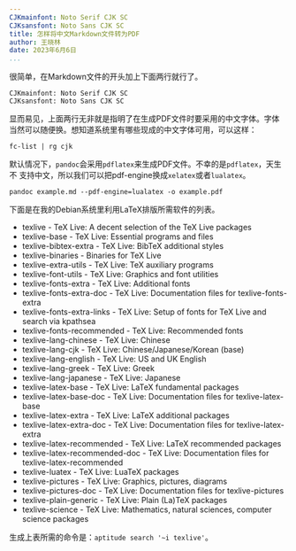 ```yaml
---
CJKmainfont: Noto Serif CJK SC
CJKsansfont: Noto Sans CJK SC
title: 怎样将中文Markdown文件转为PDF
author: 王晓林
date: 2023年6月6日
...
```


很简单，在Markdown文件的开头加上下面两行就行了。

    CJKmainfont: Noto Serif CJK SC
	CJKsansfont: Noto Sans CJK SC
	
显而易见，上面两行无非就是指明了在生成PDF文件时要采用的中文字体。字体
当然可以随便换。想知道系统里有哪些现成的中文字体可用，可以这样：

    fc-list | rg cjk

默认情况下，`pandoc`会采用`pdflatex`来生成PDF文件。不幸的是`pdflatex`，天生不
支持中文，所以我们可以把pdf-engine换成`xelatex`或者`lualatex`。

    pandoc example.md --pdf-engine=lualatex -o example.pdf


下面是在我的Debian系统里利用LaTeX排版所需软件的列表。

- texlive - TeX Live: A decent selection of the TeX Live packages
- texlive-base - TeX Live: Essential programs and files
- texlive-bibtex-extra - TeX Live: BibTeX additional styles
- texlive-binaries - Binaries for TeX Live
- texlive-extra-utils - TeX Live: TeX auxiliary programs
- texlive-font-utils - TeX Live: Graphics and font utilities
- texlive-fonts-extra - TeX Live: Additional fonts
- texlive-fonts-extra-doc - TeX Live: Documentation files for texlive-fonts-extra
- texlive-fonts-extra-links - TeX Live: Setup of fonts for TeX Live and search via kpathsea
- texlive-fonts-recommended - TeX Live: Recommended fonts
- texlive-lang-chinese - TeX Live: Chinese
- texlive-lang-cjk - TeX Live: Chinese/Japanese/Korean (base)
- texlive-lang-english - TeX Live: US and UK English
- texlive-lang-greek - TeX Live: Greek
- texlive-lang-japanese - TeX Live: Japanese
- texlive-latex-base - TeX Live: LaTeX fundamental packages
- texlive-latex-base-doc - TeX Live: Documentation files for texlive-latex-base
- texlive-latex-extra - TeX Live: LaTeX additional packages
- texlive-latex-extra-doc - TeX Live: Documentation files for texlive-latex-extra
- texlive-latex-recommended - TeX Live: LaTeX recommended packages
- texlive-latex-recommended-doc - TeX Live: Documentation files for texlive-latex-recommended
- texlive-luatex - TeX Live: LuaTeX packages
- texlive-pictures - TeX Live: Graphics, pictures, diagrams
- texlive-pictures-doc - TeX Live: Documentation files for texlive-pictures
- texlive-plain-generic - TeX Live: Plain (La)TeX packages
- texlive-science - TeX Live: Mathematics, natural sciences, computer science packages

生成上表所需的命令是：`aptitude search '~i texlive'`。

